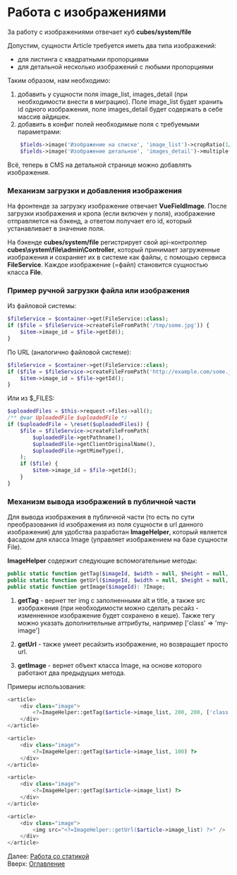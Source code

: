 # Работа с изображениями

За работу с изображениями отвечает куб **cubes/system/file**

Допустим, сущности Article требуется иметь два типа изображений:
- для листинга с квадратными пропорциями
- для детальной несколько изображений с любыми пропорциями

Таким образом, нам необходимо:
1. добавить у сущности поля image_list, images_detail (при необходимости внести в миграцию).
Поле image_list будет хранить id одного изображения, поле images_detail будет содержать в себе массив айдишек.
2. добавить в конфиг полей необходимые поля с требуемыми параметрами:

```php
    $fields->image('Изображение на списке', 'image_list')->cropRatio(1/1),
    $fields->image('Изображение детальное', 'images_detail')->multiple(true),
```

Всё, теперь в CMS на детальной странице можно добавлять изображения.

### Механизм загрузки и добавления изображения

На фронтенде за загрузку изображение отвечает **VueFieldImage**. После загрузки изображения и кропа (если включен у поля),
изображение отправляется на бэкенд, а ответом получает его id, который устанавливает в значение поля.

На бэкенде **cubes/system/file** регистрирует свой api-контроллер **cubes\system\file\admin\Controller**, который принимает
загруженные изображения и сохраняет их в системе как файлы, с помощью сервиса **FileService**. Каждое изображение (=файл)
становится сущностью класса **File**.

### Пример ручной загрузки файла или изображения

Из файловой системы:
```php
$fileService = $container->get(FileService::class);
if ($file = $fileService->createFileFromPath('/tmp/some.jpg')) {
    $item->image_id = $file->getId();
}
```

По URL (аналогично файловой системе):
```php
$fileService = $container->get(FileService::class);
if ($file = $fileService->createFileFromPath('http://example.com/some.jpg')) {
    $item->image_id = $file->getId();
}
```

Или из $_FILES:
```php
$uploadedFiles = $this->request->files->all();
/** @var UploadedFile $uploadedFile */
if ($uploadedFile = \reset($uploadedFiles)) {
    $file = $fileService->createFileFromPath(
        $uploadedFile->getPathname(),
        $uploadedFile->getClientOriginalName(),
        $uploadedFile->getMimeType(),
    );
    if ($file) {
        $item->image_id = $file->getId();
    }
}
```

### Механизм вывода изображений в публичной части

Для вывода изображения в публичной части (то есть по сути преобразования id изображения из поля сущности в url данного изображения)
для удобства разработан **ImageHelper**, который является фасадом для класса Image (управляет изображением на базе сущности File).

**ImageHelper** содержит следующие вспомогательные методы:
```php
public static function getTag($imageId, $width = null, $height = null, array $tagAttributes = []): string;
public static function getUrl($imageId, $width = null, $height = null, $defaultUrl = ''): string;
public static function getImage($imageId): ?Image;
```

1. **getTag** - вернет тег img с заполненными alt и title, а также src изображения (при необходимости можно сделать ресайз -
изменненное изображение будет сохранено в кеше). Также тегу можно указать дополнительные аттрибуты,
например ['class' => 'my-image']

2. **getUrl** - также умеет ресайзить изображение, но возвращает просто url.

3. **getImage** - вернет объект класса Image, на основе которого работают два предыдущих метода.

Примеры использования:
```php
<article>
    <div class="image">
        <?=ImageHelper::getTag($article->image_list, 200, 200, ['class' => 'article-image']) ?>
    </div>
</article>
```
```php
<article>
    <div class="image">
        <?=ImageHelper::getTag($article->image_list, 100) ?>
    </div>
</article>
```
```php
<article>
    <div class="image">
        <?=ImageHelper::getTag($article->image_list) ?>
    </div>
</article>
```
```php
<article>
    <div class="image">
        <img src="<?=ImageHelper::getUrl($article->image_list) ?>" />
    </div>
</article>
```

Далее: [Работа со статикой](static.md)<br>
Вверх: [Оглавление](index.md)
